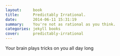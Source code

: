 ```yaml
---
layout:     book
title:      Predictably Irrational.
date:       2014-06-11 15:31:19
summary:    You're not as rational as you think.
categories: jekyll books
cover:      predictably-irrational
---
```


Your brain plays tricks on you all day long